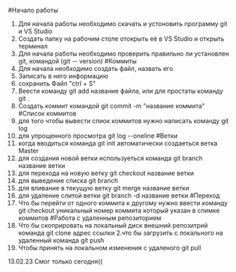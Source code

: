 
#Начало работы
1. Для начала работы необходимо скачать и устоновить программу git и VS Studio
2. Создать папку на рабочим столе отокрыть её в VS Studio и открыть терминал
3. Для начала работы необходимо проверить правильно ли установлен git, командой (git --
version)
#Коммиты
1. Для начала необходимо создать файл, назвать его
2. Записать в него информацию
3. сохранить Файл "ctrl + S"
4. Веести команду git add название файла, или для простаты команду git .
5. Создать коммит командой git commit -m "название коммита"
#Список коммитов
1. для того чтобы вывести спиок коммитов нужно написать команду git log
2. для упрощенного просмотра git log --oneline 
#Ветки
1. когда вводиться команда git init автоматически создаеться ветка Master
2. для создания новой ветки используеться команда git branch название ветки
3. для перехода на новую ветку git checkout название ветки
4. для выведение списка git branch
5. для вливание в текущую ветку git merge название ветки
6. для удаление слитой ветки git branch -d название ветки
#Переход
1. Что бы перейти от одного коммита к другому нужно ввести команду git checkout уникальный номер коммита который указан в спимке коммитов
#Работа с удаленным репозиторием
1. Что бы скоприровать на локальный диск внешний репозитрий команда git clone адрес ссылки
2.что бы загрузить с локального на удаленный команда git push
3. Чтобы принять на локальном изменения с удаленого git pull

13.02.23  Смог только сегодня((